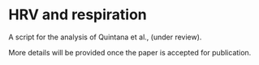 # HRV and respiration

A script for the analysis of Quintana et al., (under review). 

More details will be provided once the paper is accepted for publication.
